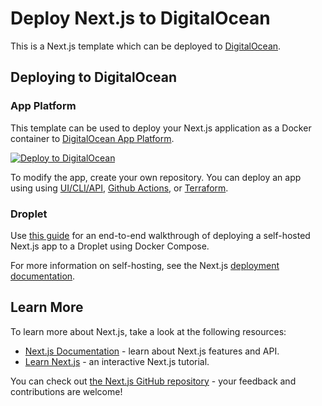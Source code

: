 # Deploy Next.js to DigitalOcean
This is a Next.js template which can be deployed to [DigitalOcean](https://www.digitalocean.com/solutions/nextjs-hosting).

## Deploying to DigitalOcean

### App Platform
This template can be used to deploy your Next.js application as a Docker container to [DigitalOcean App Platform](https://www.digitalocean.com/products/app-platform). 

[![Deploy to DigitalOcean](https://www.deploytodo.com/do-btn-blue.svg)](https://cloud.digitalocean.com/apps/new?repo=https://github.com/nextjs/deploy-digitalocean/tree/main)

To modify the app, create your own repository. You can deploy an app using using [UI/CLI/API](https://docs.digitalocean.com/products/app-platform/how-to/create-apps/), [Github Actions](https://docs.digitalocean.com/products/app-platform/how-to/deploy-from-github-actions/), or [Terraform](https://registry.terraform.io/providers/digitalocean/digitalocean/latest/docs/resources/app).


### Droplet
Use [this guide](https://github.com/leerob/next-self-host) for an end-to-end walkthrough of deploying a self-hosted Next.js app to a Droplet using Docker Compose.

For more information on self-hosting, see the Next.js [deployment documentation](https://nextjs.org/docs/app/building-your-application/deploying#self-hosting).


## Learn More
To learn more about Next.js, take a look at the following resources:

- [Next.js Documentation](https://nextjs.org/docs) - learn about Next.js features and API.
- [Learn Next.js](https://nextjs.org/learn) - an interactive Next.js tutorial.

You can check out [the Next.js GitHub repository](https://github.com/vercel/next.js) - your feedback and contributions are welcome!
